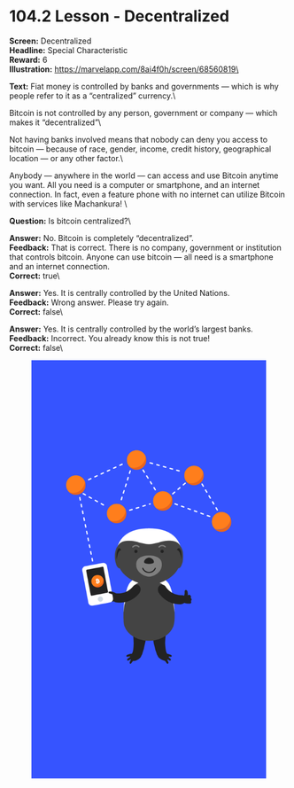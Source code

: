 # 104.2 Lesson - Decentralized

**Screen:** Decentralized\
**Headline:** Special Characteristic\
**Reward:** 6\
**Illustration:** https://marvelapp.com/8ai4f0h/screen/68560819\

**Text:** Fiat money is controlled by banks and governments — which is why people refer to it as a “centralized” currency.\\

Bitcoin is not controlled by any person, government or company — which makes it “decentralized”\\

Not having banks involved means that nobody can deny you access to bitcoin — because of race, gender, income, credit history, geographical location — or any other factor.\\

Anybody — anywhere in the world — can access and use Bitcoin anytime you want. All you need is a computer or smartphone, and an internet connection. In fact, even a feature phone with no internet can utilize Bitcoin with services like Machankura!
\

**Question:** Is bitcoin centralized?\

**Answer:** No. Bitcoin is completely “decentralized”.\
**Feedback:** That is correct. There is no company, government or institution that controls bitcoin. Anyone can use bitcoin — all need is a smartphone and an internet connection.\
**Correct:** true\

**Answer:** Yes. It is centrally controlled by the United Nations.\
**Feedback:** Wrong answer. Please try again.\
**Correct:** false\

**Answer:** Yes. It is centrally controlled by the world’s largest banks.\
**Feedback:** Incorrect. You already know this is not true!\
**Correct:** false\


<figure><img src="../.gitbook/assets/image (19).png" alt=""><figcaption></figcaption></figure>

